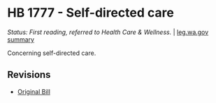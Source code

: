 # HB 1777 - Self-directed care
*Status: First reading, referred to Health Care & Wellness.* | [leg.wa.gov summary](https://app.leg.wa.gov/billsummary?BillNumber=1777&Year=2021)

Concerning self-directed care.

## Revisions
* [Original Bill](1/)